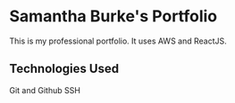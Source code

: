 # Samantha Burke's Portfolio

This is my professional portfolio. It uses AWS and ReactJS.

## Technologies Used

Git and Github
SSH
